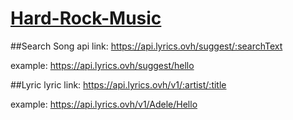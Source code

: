 # [Hard-Rock-Music](https://abbasali361.github.io/Hard-Rock-Music/)

##Search Song
api link: https://api.lyrics.ovh/suggest/:searchText

example: https://api.lyrics.ovh/suggest/hello

##Lyric
lyric link: https://api.lyrics.ovh/v1/:artist/:title

example: https://api.lyrics.ovh/v1/Adele/Hello
